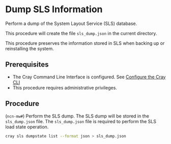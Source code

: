 # Dump SLS Information

Perform a dump of the System Layout Service \(SLS\) database.

This procedure will create the file `sls_dump.json` in the current directory.

This procedure preserves the information stored in SLS when backing up or reinstalling the system.

## Prerequisites

- The Cray Command Line Interface is configured. See [Configure the Cray CLI](../configure_cray_cli.md)
- This procedure requires administrative privileges.

## Procedure

(`ncn-mw#`) Perform the SLS dump.
The SLS dump will be stored in the `sls_dump.json` file. The `sls_dump.json` file is required to perform the SLS load state operation.

```bash
cray sls dumpstate list --format json > sls_dump.json
```
